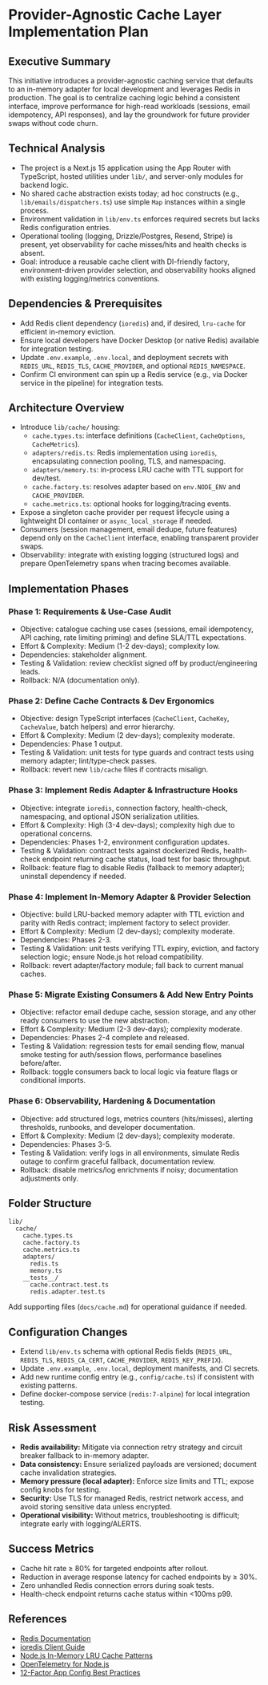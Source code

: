 # Provider-Agnostic Cache Layer Implementation Plan

## Executive Summary

This initiative introduces a provider-agnostic caching service that defaults to an in-memory adapter for local development and leverages Redis in production. The goal is to centralize caching logic behind a consistent interface, improve performance for high-read workloads (sessions, email idempotency, API responses), and lay the groundwork for future provider swaps without code churn.

## Technical Analysis

- The project is a Next.js 15 application using the App Router with TypeScript, hosted utilities under `lib/`, and server-only modules for backend logic.
- No shared cache abstraction exists today; ad hoc constructs (e.g., `lib/emails/dispatchers.ts`) use simple `Map` instances within a single process.
- Environment validation in `lib/env.ts` enforces required secrets but lacks Redis configuration entries.
- Operational tooling (logging, Drizzle/Postgres, Resend, Stripe) is present, yet observability for cache misses/hits and health checks is absent.
- Goal: introduce a reusable cache client with DI-friendly factory, environment-driven provider selection, and observability hooks aligned with existing logging/metrics conventions.

## Dependencies & Prerequisites

- Add Redis client dependency (`ioredis`) and, if desired, `lru-cache` for efficient in-memory eviction.
- Ensure local developers have Docker Desktop (or native Redis) available for integration testing.
- Update `.env.example`, `.env.local`, and deployment secrets with `REDIS_URL`, `REDIS_TLS`, `CACHE_PROVIDER`, and optional `REDIS_NAMESPACE`.
- Confirm CI environment can spin up a Redis service (e.g., via Docker service in the pipeline) for integration tests.

## Architecture Overview

- Introduce `lib/cache/` housing:
  - `cache.types.ts`: interface definitions (`CacheClient`, `CacheOptions`, `CacheMetrics`).
  - `adapters/redis.ts`: Redis implementation using `ioredis`, encapsulating connection pooling, TLS, and namespacing.
  - `adapters/memory.ts`: in-process LRU cache with TTL support for dev/test.
  - `cache.factory.ts`: resolves adapter based on `env.NODE_ENV` and `CACHE_PROVIDER`.
  - `cache.metrics.ts`: optional hooks for logging/tracing events.
- Expose a singleton cache provider per request lifecycle using a lightweight DI container or `async_local_storage` if needed.
- Consumers (session management, email dedupe, future features) depend only on the `CacheClient` interface, enabling transparent provider swaps.
- Observability: integrate with existing logging (structured logs) and prepare OpenTelemetry spans when tracing becomes available.

## Implementation Phases

### Phase 1: Requirements & Use-Case Audit

- Objective: catalogue caching use cases (sessions, email idempotency, API caching, rate limiting priming) and define SLA/TTL expectations.
- Effort & Complexity: Medium (1-2 dev-days); complexity low.
- Dependencies: stakeholder alignment.
- Testing & Validation: review checklist signed off by product/engineering leads.
- Rollback: N/A (documentation only).

### Phase 2: Define Cache Contracts & Dev Ergonomics

- Objective: design TypeScript interfaces (`CacheClient`, `CacheKey`, `CacheValue`, batch helpers) and error hierarchy.
- Effort & Complexity: Medium (2 dev-days); complexity moderate.
- Dependencies: Phase 1 output.
- Testing & Validation: unit tests for type guards and contract tests using memory adapter; lint/type-check passes.
- Rollback: revert new `lib/cache` files if contracts misalign.

### Phase 3: Implement Redis Adapter & Infrastructure Hooks

- Objective: integrate `ioredis`, connection factory, health-check, namespacing, and optional JSON serialization utilities.
- Effort & Complexity: High (3-4 dev-days); complexity high due to operational concerns.
- Dependencies: Phases 1-2, environment configuration updates.
- Testing & Validation: contract tests against dockerized Redis, health-check endpoint returning cache status, load test for basic throughput.
- Rollback: feature flag to disable Redis (fallback to memory adapter); uninstall dependency if needed.

### Phase 4: Implement In-Memory Adapter & Provider Selection

- Objective: build LRU-backed memory adapter with TTL eviction and parity with Redis contract; implement factory to select provider.
- Effort & Complexity: Medium (2 dev-days); complexity moderate.
- Dependencies: Phases 2-3.
- Testing & Validation: unit tests verifying TTL expiry, eviction, and factory selection logic; ensure Node.js hot reload compatibility.
- Rollback: revert adapter/factory module; fall back to current manual caches.

### Phase 5: Migrate Existing Consumers & Add New Entry Points

- Objective: refactor email dedupe cache, session storage, and any other ready consumers to use the new abstraction.
- Effort & Complexity: Medium (2-3 dev-days); complexity moderate.
- Dependencies: Phases 2-4 complete and released.
- Testing & Validation: regression tests for email sending flow, manual smoke testing for auth/session flows, performance baselines before/after.
- Rollback: toggle consumers back to local logic via feature flags or conditional imports.

### Phase 6: Observability, Hardening & Documentation

- Objective: add structured logs, metrics counters (hits/misses), alerting thresholds, runbooks, and developer documentation.
- Effort & Complexity: Medium (2 dev-days); complexity moderate.
- Dependencies: Phases 3-5.
- Testing & Validation: verify logs in all environments, simulate Redis outage to confirm graceful fallback, documentation review.
- Rollback: disable metrics/log enrichments if noisy; documentation adjustments only.

## Folder Structure

```
lib/
  cache/
    cache.types.ts
    cache.factory.ts
    cache.metrics.ts
    adapters/
      redis.ts
      memory.ts
    __tests__/
      cache.contract.test.ts
      redis.adapter.test.ts
```

Add supporting files (`docs/cache.md`) for operational guidance if needed.

## Configuration Changes

- Extend `lib/env.ts` schema with optional Redis fields (`REDIS_URL`, `REDIS_TLS`, `REDIS_CA_CERT`, `CACHE_PROVIDER`, `REDIS_KEY_PREFIX`).
- Update `.env.example`, `.env.local`, deployment manifests, and CI secrets.
- Add new runtime config entry (e.g., `config/cache.ts`) if consistent with existing patterns.
- Define docker-compose service (`redis:7-alpine`) for local integration testing.

## Risk Assessment

- **Redis availability:** Mitigate via connection retry strategy and circuit breaker fallback to in-memory adapter.
- **Data consistency:** Ensure serialized payloads are versioned; document cache invalidation strategies.
- **Memory pressure (local adapter):** Enforce size limits and TTL; expose config knobs for testing.
- **Security:** Use TLS for managed Redis, restrict network access, and avoid storing sensitive data unless encrypted.
- **Operational visibility:** Without metrics, troubleshooting is difficult; integrate early with logging/ALERTS.

## Success Metrics

- Cache hit rate ≥ 80% for targeted endpoints after rollout.
- Reduction in average response latency for cached endpoints by ≥ 30%.
- Zero unhandled Redis connection errors during soak tests.
- Health-check endpoint returns cache status within <100ms p99.

## References

- [Redis Documentation](https://redis.io/docs/latest/)
- [ioredis Client Guide](https://github.com/luin/ioredis)
- [Node.js In-Memory LRU Cache Patterns](https://github.com/isaacs/node-lru-cache)
- [OpenTelemetry for Node.js](https://opentelemetry.io/docs/instrumentation/js/)
- [12-Factor App Config Best Practices](https://12factor.net/config)
